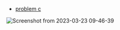 - [problem c](https://codeforces.com/gym/397845)



![Screenshot from 2023-03-23 09-46-39](https://user-images.githubusercontent.com/105644935/227136957-af135a8f-6272-435a-ab35-5d86fe6c7b18.png)
